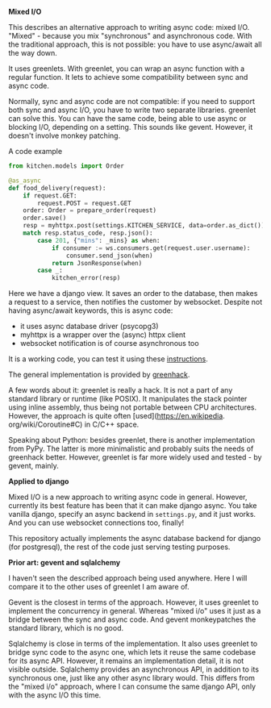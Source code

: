 **Mixed I/O**

This describes an alternative approach to writing async code: mixed I/O.
"Mixed" - because you mix "synchronous" and asynchronous 
code. With the traditional approach, this is not possible: you have to use 
async/await all 
the way down.

It uses greenlets.
With greenlet, you can wrap an async function with a 
regular function. It lets to achieve some compatibility between sync and 
async code.

Normally, sync and async code are not compatible: if you
need to support both sync and async I/O, you have to write two separate libraries.
greenlet can solve this. You 
can have the same code, being able to use async or blocking I/O, depending on a 
setting. 
This sounds like gevent. However, it doesn't involve monkey patching.

A code example

```python
from kitchen.models import Order

@as_async
def food_delivery(request):
    if request.GET:
        request.POST = request.GET
    order: Order = prepare_order(request)
    order.save()
    resp = myhttpx.post(settings.KITCHEN_SERVICE, data=order.as_dict())
    match resp.status_code, resp.json():
        case 201, {"mins": _mins} as when:
            if consumer := ws.consumers.get(request.user.username):
                consumer.send_json(when)
            return JsonResponse(when)
        case _:
            kitchen_error(resp)
```

Here we have a django view. It saves an order to the database, then makes a 
request to a service, then notifies the customer by websocket.
Despite not having async/await keywords, this is async code:

- it uses async database driver (psycopg3)
- myhttpx is a wrapper over the (async) httpx client
- websocket notification is of course asynchronous too

It is a working code, you can test it using these
[instructions](https://github.com/Bi-Coloured-Python-Rock-Snake/pgbackend).

The general implementation is provided by
[greenhack](https://github.com/Bi-Coloured-Python-Rock-Snake/greenhack).

A few words about it: greenlet is really a hack. It is 
not a part of any standard library or runtime (like POSIX). It manipulates the 
stack 
pointer using inline assembly, thus being not portable between CPU 
architectures.
However, the approach is quite often [used](https://en.wikipedia.
org/wiki/Coroutine#C)
in C/C++ space.

Speaking about Python: besides greenlet, there is another implementation 
from PyPy. The latter is more minimalistic and probably suits the needs of 
greenhack better. However, greenlet is far more widely used and tested - by 
gevent, mainly.

**Applied to django**

Mixed I/O is a new approach to writing async code in general. However, 
currently 
its best 
feature has been that it can make django async. You take vanilla django, 
specify an async backend in `settings.py`, and it just works. And you can use 
websocket connections too, finally!

This repository actually implements the async database backend for django
(for postgresql),
the 
rest of the code just serving testing purposes.

**Prior art: gevent and sqlalchemy**

I haven't seen the described approach being used anywhere. Here 
I will compare it to the other uses of greenlet I am aware of.

Gevent is the closest in terms of the approach. However, it uses greenlet to 
implement the concurrency in general. Whereas "mixed i/o" uses it just as a 
bridge between the sync and async code. And gevent monkeypatches the 
standard library, which is no good.

Sqlalchemy is close in terms of the implementation. It also uses greenlet to 
bridge sync code to the async one, which lets it reuse the same codebase for 
its async API. However, it remains an implementation detail, it is not 
visible outside. Sqlalchemy provides an asynchronous API, in 
addition to its synchronous one, 
just like any other async library would. This differs from the "mixed i/o" 
approach, where I can consume the same django API, only with the async I/O 
this time.


